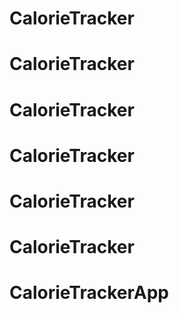 # CalorieTracker
# CalorieTracker
# CalorieTracker
# CalorieTracker
# CalorieTracker
# CalorieTracker
# CalorieTrackerApp
